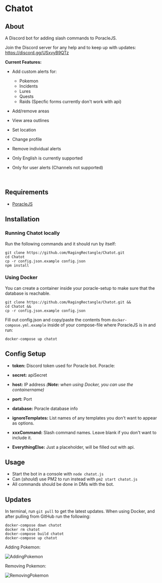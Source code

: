 # Chatot

## About
A Discord bot for adding slash commands to PoracleJS.

Join the Discord server for any help and to keep up with updates: https://discord.gg/USxvyB9QTz


**Current Features:**

- Add custom alerts for:
  - Pokemon
  - Incidents
  - Lures
  - Quests
  - Raids (Specfic forms currently don't work with api)
- Add/remove areas
- View area outlines
- Set location
- Change profile
- Remove individual alerts
- Only English is currently supported
- Only for user alerts (Channels not supported)


   
## Requirements
- [PoracleJS](https://github.com/KartulUdus/PoracleJS)
  
## Installation

### Running Chatot locally

Run the following commands and it should run by itself:

```
git clone https://github.com/RagingRectangle/Chatot.git
cd Chatot
cp -r config.json.example config.json
npm install
```

### Using Docker

You can create a container inside your poracle-setup to make sure that the database is reachable.

```
git clone https://github.com/RagingRectangle/Chatot.git &&
cd Chatot &&
cp -r config.json.example config.json
```

Fill out config.json and copy/paste the contents from `docker-compose.yml.example` inside of your compose-file where PoracleJS is in and run:

```
docker-compose up chatot
```

## Config Setup
- **token:** Discord token used for Poracle bot.
Poracle:
 - **secret:** apiSecret
 - **host:** IP address *(**Note:** when using Docker, you can use the containername)*
 - **port:** Port
 - **database:** Poracle database info

- **ignoreTemplates:** List names of any templates you don't want to appear as options.
- **xxxCommand:** Slash command names. Leave blank if you don't want to include it.
- **EverythingElse:** Just a placeholder, will be filled out with api.

## Usage
- Start the bot in a console with `node chatot.js`
- Can (*should*) use PM2 to run instead with `pm2 start chatot.js`
- All commands should be done in DMs with the bot.

## Updates

In terminal, run `git pull` to get the latest updates. When using Docker, and after pulling from GitHub run the following:

```
docker-compose down chatot
docker rm chatot
docker-compose build chatot
docker-compose up chatot
```

Adding Pokemon:

![AddingPokemon](https://i.imgur.com/K4LtGPo.gif)


Removing Pokemon:

![RemovingPokemon](https://i.imgur.com/69r08Hr.gif)
